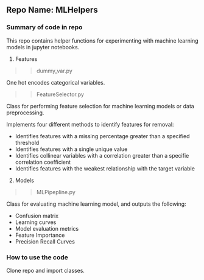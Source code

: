 ## Repo Name: MLHelpers

### Summary of code in repo

This repo contains helper functions for experimenting with machine learning models in jupyter notebooks.

1. Features
>> dummy_var.py

One hot encodes categorical variables.

>> FeatureSelector.py

Class for performing feature selection for machine learning models or data preprocessing.

Implements four different methods to identify features for removal:

* Identifies features with a missing percentage greater than a specified threshold
* Identifies features with a single unique value
* Identifies collinear variables with a correlation greater than a specifie correlation coefficient
* Identifies features with the weakest relationship with the target variable

2. Models
>> MLPipepline.py

   Class for evaluating machine learning model, and outputs the following:
 * Confusion matrix
 * Learning curves
 * Model evaluation metrics
 * Feature Importance
 * Precision Recall Curves
 
 ### How to use the code
 
 Clone repo and import classes.
